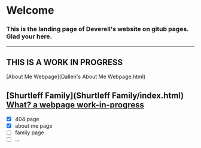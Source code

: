 # **Welcome**

### This is the landing page of Deverell's website on gitub pages. Glad your here.
---
**THIS IS A WORK IN PROGRESS**
---


[About Me Webpage](Dallen's About Me Webpage.html)  

[Shurtleff Family](Shurtleff Family/index.html)
[What? a webpage work-in-progress](What.html)
---


- [x] 404 page
- [x] about me page
- [ ] family page
- [ ] ...
